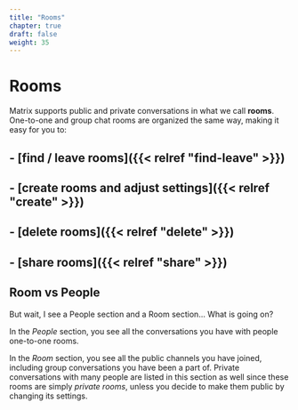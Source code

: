 ```yaml
---
title: "Rooms"
chapter: true
draft: false
weight: 35
---
```


# Rooms

Matrix supports public and private conversations in what we call **rooms**.
One-to-one and group chat rooms are organized the same way, making it easy for
you to:

## - [find / leave rooms]({{< relref "find-leave" >}})

## - [create rooms and adjust settings]({{< relref "create" >}})

## - [delete rooms]({{< relref "delete" >}})

## - [share rooms]({{< relref "share" >}})

## Room vs People

But wait, I see a People section and a Room section... What is going on?

In the _People_ section, you see all the conversations you have with people
one-to-one rooms.

In the _Room_ section, you see all the public channels you have joined,
including group conversations you have been a part of. Private conversations
with many people are listed in this section as well since these rooms are simply
_private rooms_, unless you decide to make them public by changing its settings.
